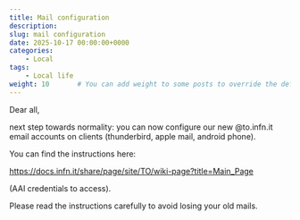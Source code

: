 ```yaml
---
title: Mail configuration
description: 
slug: mail configuration
date: 2025-10-17 00:00:00+0000
categories:
    - Local
tags:
    - Local life
weight: 10       # You can add weight to some posts to override the default sorting (date descending)
---
```


Dear all,

next step towards normality: you can now configure our new @to.infn.it email accounts on clients (thunderbird, apple mail, android phone).

You can find the instructions here:

https://docs.infn.it/share/page/site/TO/wiki-page?title=Main_Page

(AAI credentials to access).

Please read the instructions carefully to avoid losing your old mails.
